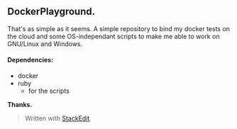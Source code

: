 ## DockerPlayground.

That's as simple as it seems. A simple repository to bind my docker tests on the cloud and some OS-independant scripts to make me able to work on GNU/Linux and Windows.

#### Dependencies:
* docker
* ruby
	* for the scripts


**Thanks.**
> Written with [StackEdit](https://stackedit.io/).
